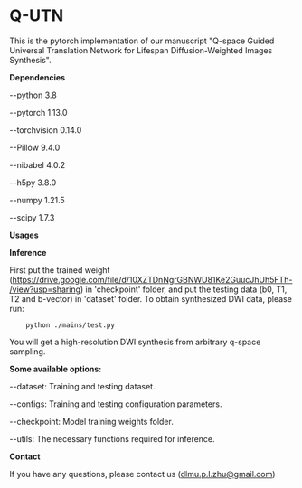 # Q-UTN

This is the pytorch implementation of our manuscript "Q-space Guided Universal Translation Network for Lifespan Diffusion-Weighted Images Synthesis".


**Dependencies**

--python  3.8

--pytorch 1.13.0

--torchvision 0.14.0

--Pillow 9.4.0

--nibabel 4.0.2

--h5py 3.8.0

--numpy 1.21.5

--scipy 1.7.3

**Usages**

**Inference**

First put the trained weight (https://drive.google.com/file/d/10XZTDnNgrGBNWU81Ke2GuucJhUh5FTh-/view?usp=sharing) in 'checkpoint' folder, and put the testing data (b0, T1, T2 and b-vector) in 'dataset' folder.
To obtain synthesized DWI data, please run:

        python ./mains/test.py

You will get a high-resolution DWI synthesis from arbitrary q-space sampling.


**Some available options:**

--dataset: Training and testing dataset.

--configs: Training and testing configuration parameters.

--checkpoint: Model training weights folder.

--utils: The necessary functions required for inference.


**Contact**

If you have any questions, please contact us (dlmu.p.l.zhu@gmail.com)


